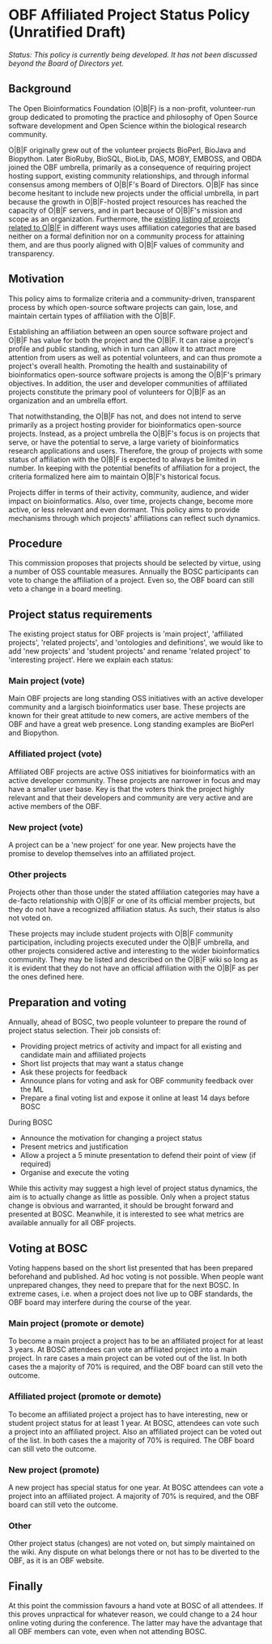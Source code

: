 # OBF Affiliated Project Status Policy (Unratified Draft) 

_Status: This policy is currently being developed. It has not been discussed beyond the Board of Directors yet._

## Background

The Open Bioinformatics Foundation (O|B|F) is a non-profit, volunteer-run
group dedicated to promoting the practice and philosophy of Open Source
software development and Open Science within the biological research community.

O|B|F originally grew out of the volunteer projects BioPerl, BioJava
and Biopython. Later BioRuby, BioSQL, BioLib, DAS, MOBY, EMBOSS, and
OBDA joined the OBF umbrella, primarily as a consequence of requiring
project hosting support, existing community relationships, and through
informal consensus among members of O|B|F's Board of Directors. O|B|F
has since become hesitant to include new projects under the official
umbrella, in part because the growth in O|B|F-hosted project resources
has reached the capacity of O|B|F servers, and in part because of
O|B|F's mission and scope as an organization. Furthermore, the
[existing listing of projects related to O|B|F](http://www.open-bio.org/w/index.php?title=Projects&oldid=4609)
in different ways uses affiliation categories that are based neither
on a formal definition nor on a community process for attaining them,
and are thus poorly aligned with O|B|F values of community and
transparency.

## Motivation

This policy aims to formalize criteria and a community-driven,
transparent process by which open-source software projects can gain,
lose, and maintain certain types of affiliation with the O|B|F.

Establishing an affiliation between an open source software project and O|B|F has value for both the
project and the O|B|F. It can raise a project's profile and public standing, which in turn can allow it to attract more attention from users as well as potential volunteers, and can thus promote a project's overall health. Promoting the health and sustainability of bioinformatics open-source software projects is among
the O|B|F's primary objectives. In addition, 
the user and developer communities of affiliated projects constitute the primary pool of volunteers for O|B|F as an organization and an umbrella effort.

That notwithstanding, the O|B|F has not, and does not intend to serve
primarily as a project hosting provider for bioinformatics open-source
projects. Instead, as a project umbrella the O|B|F's focus is on
projects that serve, or have the potential to serve, a large variety
of bioinformatics research applications and users. Therefore, the
group of projects with some status of affiliation with the O|B|F is
expected to always be limited in number. In keeping with the potential benefits of affiliation for a project, the criteria formalized here aim to maintain O|B|F's historical focus.

Projects differ in terms of their activity, community, audience, and
wider impact on bioinformatics. Also, over time, projects change, become
more active, or less relevant and even dormant. This policy aims to provide mechanisms through which projects' affiliations can reflect such dynamics.

## Procedure

This commission proposes that projects should be selected by virtue, using a
number of OSS countable measures. Annually the BOSC participants can vote to
change the affiliation of a project. Even so, the OBF board can still veto a
change in a board meeting.

## Project status requirements

The existing project status for OBF projects is 'main project', 'affiliated
projects', 'related projects', and 'ontologies and definitions', we would like
to add 'new projects' and 'student projects' and rename 'related project' to
'interesting project'. Here we explain each status:

### Main project (vote)

Main OBF projects are long standing OSS initiatives with an active developer
community and a largisch bioinformatics user base. These projects are known for
their great attitude to new comers, are active members of the OBF and have a
great web presence. Long standing examples are BioPerl and Biopython.

### Affiliated project (vote)

Affiliated OBF projects are active OSS initiatives for bioinformatics with an
active developer community. These projects are narrower in focus and may have a
smaller user base. Key is that the voters think the project highly relevant and
that their developers and community are very active and are active members of
the OBF.

### New project (vote)

A project can be a 'new project' for one year. New projects have the promise to
develop themselves into an affiliated project.

### Other projects

Projects other than those under the stated affiliation categories may
have a de-facto relationship with O|B|F or one of its official member
projects, but they do not have a recognized affiliation status. As
such, their status is also not voted on.

These projects may include student projects with O|B|F community
participation, including projects executed under the O|B|F umbrella,
and other projects considered active and interesting to the wider
bioinformatics community. They may be listed and described on the
O|B|F wiki so long as it is evident that they do not have an official
affiliation with the O|B|F as per the ones defined here.
 
## Preparation and voting

Annually, ahead of BOSC, two people volunteer to prepare the round of project
status selection. Their job consists of:

* Providing project metrics of activity and impact for all existing and candidate main and affiliated projects
* Short list projects that may want a status change
* Ask these projects for feedback
* Announce plans for voting and ask for OBF community feedback over the ML
* Prepare a final voting list and expose it online at least 14 days before BOSC

During BOSC

* Announce the motivation for changing a project status
* Present metrics and justification
* Allow a project a 5 minute presentation to defend their point of view (if required)
* Organise and execute the voting

While this activity may suggest a high level of project status dynamics, the
aim is to actually change as little as possible. Only when a project status
change is obvious and warranted, it should be brought forward and presented at
BOSC. Meanwhile, it is interested to see what metrics are available annually for
all OBF projects.

## Voting at BOSC

Voting happens based on the short list presented that has been prepared
beforehand and published.  Ad hoc voting is not possible. When people want
unprepared changes, they need to prepare that for the next BOSC. In extreme
cases, i.e. when a project does not live up to OBF standards, the OBF board may
interfere during the course of the year.

### Main project (promote or demote)

To become a main project a project has to be an affiliated project for at least
3 years. At BOSC attendees can vote an affiliated project into a main project.
In rare cases a main project can be voted out of the list. In both cases the a
majority of 70% is required, and the OBF board can still veto the outcome.

### Affiliated project (promote or demote)

To become an affiliated project a project has to have interesting, new or
student project status for at least 1 year. At BOSC, attendees can vote such a
project into an affiliated project.  Also an affiliated project can be voted
out of the list. In both cases the a majority of 70% is required. The OBF
board can still veto the outcome.

### New project (promote)

A new project has special status for one year.  At BOSC attendees can vote a
project into an affiliated project. A majority of 70% is required, and the OBF
board can still veto the outcome.

### Other

Other project status (changes) are not voted on, but simply maintained on the
wiki. Any dispute on what belongs there or not has to be diverted to the OBF,
as it is an OBF website.

## Finally

At this point the commission favours a hand vote at BOSC of all attendees. If
this proves unpractical for whatever reason, we could change to a 24 hour
online voting during the conference. The latter may have the advantage that all
OBF members can vote, even when not attending BOSC.


